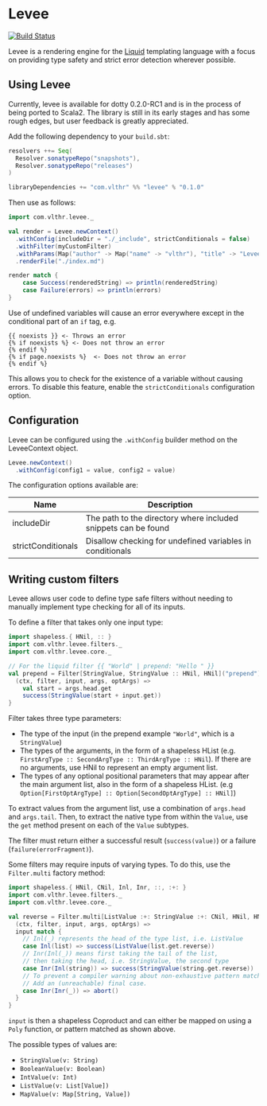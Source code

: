 # Levee
[![Build Status](https://travis-ci.org/vlthr/levee.svg?branch=master)](https://travis-ci.org/vlthr/levee)

Levee is a rendering engine for the [Liquid](https://shopify.github.io/liquid/) templating language with a focus on providing type safety and strict error detection wherever possible.

## Using Levee
Currently, levee is available for dotty 0.2.0-RC1 and is in the process of being ported to Scala2. The library is still in its early stages and has some rough edges, but user feedback is greatly appreciated.

Add the following dependency to your `build.sbt`:
```scala
resolvers ++= Seq(
  Resolver.sonatypeRepo("snapshots"),
  Resolver.sonatypeRepo("releases")
)

libraryDependencies += "com.vlthr" %% "levee" % "0.1.0"
```

Then use as follows:
```scala
import com.vlthr.levee._

val render = Levee.newContext()
  .withConfig(includeDir = "./_include", strictConditionals = false)
  .withFilter(myCustomFilter)
  .withParams(Map("author" -> Map("name" -> "vlthr"), "title" -> "Levee README"))
  .renderFile("./index.md")

render match {
    case Success(renderedString) => println(renderedString)
    case Failure(errors) => println(errors)
}
```

Use of undefined variables will cause an error everywhere except in the conditional part of an `if` tag, e.g.
```liquid
{{ noexists }} <- Throws an error
{% if noexists %} <- Does not throw an error
{% endif %}
{% if page.noexists %}  <- Does not throw an error
{% endif %}
```
This allows you to check for the existence of a variable without causing errors. To disable this feature, enable the `strictConditionals` configuration option.

## Configuration
Levee can be configured using the `.withConfig` builder method on the LeveeContext object.

```scala
Levee.newContext()
  .withConfig(config1 = value, config2 = value)
```

The configuration options available are:

Name              | Description
------------------|-------------------------
includeDir        | The path to the directory where included snippets can be found
strictConditionals| Disallow checking for undefined variables in conditionals


## Writing custom filters
Levee allows user code to define type safe filters without needing to manually implement type checking for all of its inputs.

To define a filter that takes only one input type:
```scala
import shapeless.{ HNil, :: }
import com.vlthr.levee.filters._
import com.vlthr.levee.core._

// For the liquid filter {{ "World" | prepend: "Hello " }}
val prepend = Filter[StringValue, StringValue :: HNil, HNil]("prepend") {
  (ctx, filter, input, args, optArgs) =>
    val start = args.head.get
    success(StringValue(start + input.get))
}
```

Filter takes three type parameters:
- The type of the input (in the prepend example `"World"`, which is a `StringValue`)
- The types of the arguments, in the form of a shapeless HList (e.g. `FirstArgType :: SecondArgType :: ThirdArgType :: HNil`). If there are no arguments, use HNil to represent an empty argument list.
- The types of any optional positional parameters that may appear after the main argument list, also in the form of a shapeless HList. (e.g `Option[FirstOptArgType] :: Option[SecondOptArgType] :: HNil]`)

To extract values from the argument list, use a combination of `args.head` and `args.tail`. Then, to extract the native type from within the `Value`, use the `get` method present on each of the `Value` subtypes.

The filter must return either a successful result (`success(value)`) or a failure (`failure(errorFragment)`).

Some filters may require inputs of varying types. To do this, use the `Filter.multi` factory method:
```scala
import shapeless.{ HNil, CNil, Inl, Inr, ::, :+: }
import com.vlthr.levee.filters._
import com.vlthr.levee.core._

val reverse = Filter.multi[ListValue :+: StringValue :+: CNil, HNil, HNil]("reverse") {
  (ctx, filter, input, args, optArgs) =>
  input match {
    // Inl(_) represents the head of the type list, i.e. ListValue
    case Inl(list) => success(ListValue(list.get.reverse))
    // Inr(Inl(_)) means first taking the tail of the list,
    // then taking the head, i.e. StringValue, the second type
    case Inr(Inl(string)) => success(StringValue(string.get.reverse))
    // To prevent a compiler warning about non-exhaustive pattern matching,
    // Add an (unreachable) final case.
    case Inr(Inr(_)) => abort()
  }
}
```
`input` is then a shapeless Coproduct and can either be mapped on using a `Poly` function, or pattern matched as shown above.

The possible types of values are:
- `StringValue(v: String)`
- `BooleanValue(v: Boolean)`
- `IntValue(v: Int)`
- `ListValue(v: List[Value])`
- `MapValue(v: Map[String, Value])`

